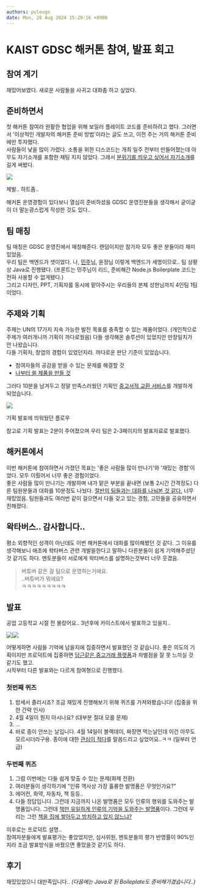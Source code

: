 ```yaml
---
authors: puleugo
date: Mon, 26 Aug 2024 15:29:16 +0900
---
```


# KAIST GDSC 해커톤 참여, 발표 회고

## 참여 계기

재밌어보였다. 새로운 사람들을 사귀고 대화좀 하고 싶었다.

## 준비하면서

첫 해커톤 참여라 원활한 협업을 위해 보일러 플레이트 코드를 준비하려고 했다. 그러면서 '이상적인 개발자의 해커톤 준비 방법'이라는 글도 쓰고, 이전 주는 거의 해커톤 준비에만 투자했다.  
사람들이 낯을 많이 가렸다. 소통을 위한 디스코드는 개최 일주 전부터 만들어졌는데 아무도 자기소개를 포함한 채팅 치지 않았다. 그래서 <u>분위기를 띄우고 싶어서 자기소개</u>를 길게 써봤다.

![](https://blog.kakaocdn.net/dn/cLahfW/btsKDcB0pj0/ma80LSdckphqJ3g68ZCMl1/img.png)

제발.. 하트좀..

해커톤 운영경험이 있다보니 열심히 준비하셨을 GDSC 운영진분들을 생각해서 굳이굳이 더 말눈광스럽게 작성한 것도 있다..

## 팀 매칭

팀 매칭은 GDSC 운영진에서 매칭해준다. 랜덤이지만 참가자 모두 좋은 분들이라 재미있었음.  
우리 팀은 백엔드가 셋이었다. 나, [민주](https://velog.io/@kirby0418/posts)님, 윤정님 이렇게 백엔드가 세명이므로.. 팀 상황 상 Java로 진행됐다. (프론트는 민주님이 리드, 준비해간 Node.js Boilerplate 코드는 전혀 사용할 수 없게됐다.)  
그리고 디자인, PPT, 기획자를 동시에 맡아주시는 우리들의 본체 성현님까지 4인팀 1팀이었다.

## 주제와 기획

주제는 UN의 17가지 지속 가능한 발전 목표를 충족할 수 있는 제품이었다. (개인적으로 주제가 여러개니까 기획이 까다로웠음) 다들 생각해온 솔루션이 있었지만 만장일치가 안 나왔습니다.  
다들 기획자, 창업의 경험이 있었던지라. 까다로운 판단 기준이 있었습니다.

* 참여자들의 공감을 받을 수 있는 문제를 해결할 것
* <u>나부터 쓸 제품을 만들 것</u>

그러다 10분을 남겨두고 정말 만족스러웠던 기획인 <u>중고서적 교환 서비스</u>를 개발하게 되었습니다.

![](https://blog.kakaocdn.net/dn/cX3Qcd/btsJfpCtf51/859dBtRbFIhA2WuZvZDx21/img.png)

기획 발표에 띄워뒀던 플로우

참고로 기획 발표는 2분이 주어졌으며 우리 팀은 2-3페이지의 발표자료로 발표했다.

## 해커톤에서

이번 해커톤에 참여하면서 가졌던 목표는 '좋은 사람들 많이 만나기'와 '재밌는 경험'이었다. 모두 이뤘어서 너무 좋은 경험이었다.  
좋은 사람들 많이 만나기는 개발하며 내가 맡은 부분을 끝내면 (보통 2시간 간격정도) 다른 팀원분들과 대화를 10분정도 나눴다. <u>절반의 팀들과는 대화를 나눠본 것 같다.</u> 너무 재밌었음. 팀원들과도 여러번 같이 걸으면서 다들 갖고 있는 경험, 고민들을 공유하면서 친해졌다.

## 왁타버스.. 감사합니다..

평소 외향적인 성격이 아닌데도 이번 해커톤에서 대화를 많이해봤던 것 같다. 그 이유를 생각해보니 애초에 왁타버스 관련 개발을한다고 말하니 다른분들이 쉽게 기억해주셨던 것 같기도 하다. 멘토분들이 서로에게 왁타버스를 설명하는것부터 너무 웃겼음.

> 버튜버 같은 걸 팀으로 운영하는거에요.  
> ..버튜버가 뭐에요?  
> ㅋㅋㅋㅋㅋㅋㅋㅋㅋ

## 발표

공업 고등학교 시절 전 몰랐어요.. 3년후에 카이스트에서 발표하고 있을지..

![](https://blog.kakaocdn.net/dn/b0XVUF/btsJeodloNH/CIRe31JbRZ2sQ2vRKbXGk0/img.jpg)![](https://blog.kakaocdn.net/dn/cR0ymO/btsJg6autCZ/cZMgJE38DyFL158xerykDk/img.jpg)

어떻게하면 사람들 기억에 남을지에 집중하면서 발표했던 것 같습니다. 좋은 의도의 기획이지만 프로덕트에 집중하면 <u>당근같은 중고거래 플랫폼</u>과 차별점을 잘 못 느끼실 것 같기도 했고.  
시작부터 다른 발표와는 다르게 참여형으로 진행했다.

### 첫번째 퀴즈

1. 밤세서 졸리시죠? 조금 재밌게 진행해보기 위해 퀴즈를 가져와봤습니다! (집중을 위한 간략 인사)
2. 4월 4일이 뭔지 아시나요? (대부분 절대 모를 문제)
3. ...
4. 바로 종이 안쓰는 날입니다. 4월 14일이 블랙데이, 짜장면 먹는날인데 이건 아무도 모르시더라구용. 종이에 대한 <u>관심이 적다</u>를 말씀드리고 싶었어요..ㅋㅋ (일부러 언급)

### 두번째 퀴즈

1. 그럼 이번에는 다들 쉽게 맞출 수 있는 문제(화제 전환)
2. 여러분들이 생각하기에 "인류 역사상 가장 훌륭한 발명품은 무엇인가요?"
3. 에어컨, 화약, 자동차, 책 등등..
4. 다들 정답입니다. 그런데 지금까지 나온 발명품은 모두 인류의 행위를 도와주는 발명품입니다. 그런데 <u>책만 유일하게 인류의 기억을 도와주는 발명품</u>이다. 그런데 우리는 그런 <u>책을 집에 쌓아두고 방치하고 있지 않느냐?</u>

이후로는 프로덕트 설명..  
참여자분들에게 발표평가는 좋았었지만, 심사위원, 멘토분들의 평가 반영률이 90%인지라 조금 발표방식을 바꿨으면 좋았을것 같기도 하다.

## 후기

재밌있었으니 대만족입니다.. *(다음에는 Java로 된 Boileplate도 준비해가겠습니다..)*


